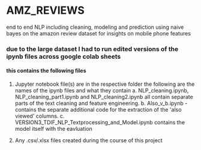 # AMZ_REVIEWS
end to end NLP including cleaning, modeling and prediction using naive bayes on the amazon review dataset for insights on mobile phone features
### due to the large dataset I had to run edited versions of the ipynb files across google colab sheets  


#### this contains the following files

1. Jupyter notebook file(s) are in the respective folder the following are the names of the ipynb files and what they contain
  a. NLP_cleaning.ipynb, NLP_cleaning_part1.ipynb and NLP_cleaning2.ipynb all contain separate parts of the text cleaning and feature engineering.
  b. Also_v_b.ipynb - contains the separate additional code for the extraction of the 'also viewed' columns.
  c. VERSION3_TDIF_NLP_Textprocessing_and_Model.ipynb contains the model itself with the eavluation
  
2. Any .csv/.xlsx files created during the course of this project 
